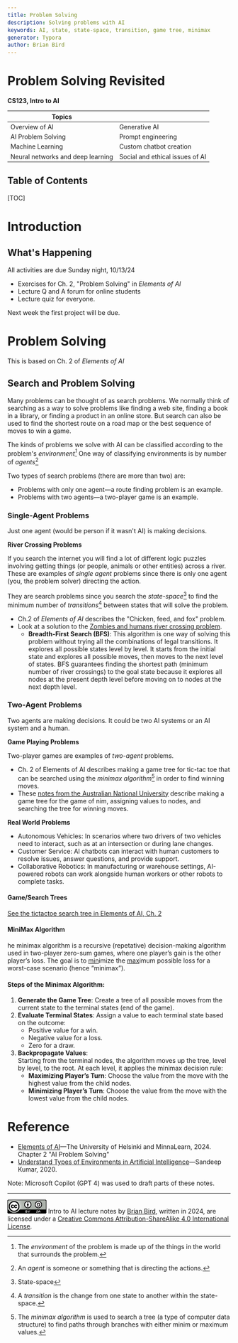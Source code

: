 ```yaml
---
title: Problem Solving
description: Solving problems with AI
keywords: AI, state, state-space, transition, game tree, minimax
generator: Typora
author: Brian Bird
---
```


<h1>Problem Solving Revisited</h1>

**CS123, Intro to AI**

| Topics                            |                                 |
| --------------------------------- | ------------------------------- |
| Overview of AI                    | Generative AI                   |
| AI Problem Solving                | Prompt engineering              |
| Machine Learning                  | Custom chatbot creation         |
| Neural networks and deep learning | Social and ethical issues of AI |



<h2>Table of Contents</h2>

[TOC]

# Introduction

## What's Happening

All activities are due Sunday night, 10/13/24

- Exercises for Ch. 2, "Problem Solving" in *Elements of AI*
- Lecture Q and A forum for online students
- Lecture quiz for everyone.

Next week the first project will be due.

# Problem Solving

This is based on Ch. 2 of *Elements of AI*

## Search and Problem Solving

Many problems can be thought of as search problems. We normally think of searching as a way to solve problems like finding a web site, finding a book in a library, or finding a product in an online store. But search can also be used to find the shortest route on a road map or the best sequence of moves to win a game.

The kinds of problems we solve with AI can be classified according to the problem's *environment[^1]* One way of classifying environments is by number of *agents*[^2]

Two types of search problems (there are more than two) are:

- Problems with only one agent&mdash;a route finding problem is an example.
- Problems with two agents&mdash;a two-player game is an example.

### Single-Agent Problems

Just one agent (would be person if it wasn't AI) is making decisions.

**River Crossing Problems**

If you search the internet you will find a lot of different logic puzzles involving getting things (or people, animals or other entities) across a river. These are examples of *single agent* problems since there is only one agent (you, the problem solver) directing the action. 

They are search problems since you search the *state-space*[^3] to find the minimum number of *transitions*[^4] between states that will solve the problem.

- Ch.2 of *Elements of AI* describes the "Chicken, feed, and fox" problem.
- Look at a solution to  the [Zombies and humans river crossing problem](https://lcc-cit.github.io/CS123-CourseMaterials/LectureNotes/Topic-01-4-ZombieCrossingSolution.html).
  - **Breadth-First Search (BFS)**: This algorithm is one way of solving this problem without trying all the combinations of legal transitions. It explores all possible states level by level. It starts from the initial state and explores all possible moves, then moves to the next level of states. BFS guarantees finding the shortest path (minimum number of river crossings) to the goal state because it explores all nodes at the present depth level before moving on to nodes at the next depth level.


### Two-Agent Problems

Two agents are making decisions. It could be two AI systems or an AI system and a human.

**Game Playing Problems**

Two-player games are examples of *two-agent* problems.

- Ch. 2 of Elements of AI describes making a game tree for tic-tac toe that can be searched using the *minimax algorithm*[^5] in order to find winning moves.
- These [notes from the Australian National University](https://gitlab.cecs.anu.edu.au/pages/2021-S1/courses/comp1100/lectures/09-2-Game_Trees.pdf) describe making a game tree for the game of nim, assigning values to nodes, and searching the tree for winning moves.

**Real World Problems**

- Autonomous Vehicles: In scenarios where two drivers of two vehicles need to interact, such as at an intersection or during lane changes.
- Customer Service: AI chatbots can interact with human customers to resolve issues, answer questions, and provide support.
- Collaborative Robotics: In manufacturing or warehouse settings, AI-powered robots can work alongside human workers or other robots to complete tasks.

#### Game/Search Trees

[See the tictactoe search tree in Elements of AI, Ch. 2](https://course.elementsofai.com/2/3)

#### MiniMax Algorithm

he minimax algorithm is a recursive (repetative) decision-making algorithm used in two-player zero-sum games, where one player’s gain is the other player’s loss. The goal is to <u>min</u>imize the <u>max</u>imum possible loss for a worst-case scenario (hence “minimax”).

#### Steps of the Minimax Algorithm:

1. **Generate the Game Tree**: Create a tree of all possible moves from the current state to the terminal states (end of the game).
2. **Evaluate Terminal States**: Assign a value to each terminal state based on the outcome:
   - Positive value for a win.
   - Negative value for a loss.
   - Zero for a draw.
3. **Backpropagate Values**:  
   Starting from the terminal nodes, the algorithm moves up the tree, level by level, to the root. At each level, it applies the minimax decision rule:
   - **Maximizing Player’s Turn**: Choose the value from the move with the highest value from the child nodes.
   - **Minimizing Player’s Turn**: Choose the value from the move with the lowest value from the child nodes.



# Reference

- [Elements of AI](https://www.elementsofai.com/)&mdash;The University of Helsinki and MinnaLearn, 2024. 
  Chapter 2 "AI Problem Solving"
- [Understand Types of Environments in Artificial Intelligence](https://www.aitude.com/understand-types-of-environments-in-artificial-intelligence/)&mdash;Sandeep Kumar, 2020.

[^1]: The *environment* of the problem is made up of the things in the world that surrounds the problem.
[^2]: An *agent* is someone or something that is directing the actions.
[^3]: State-space
[^4]: A *transition* is the change from one state to another within the state-space.
[^5]: The *minimax algorithm* is used to search a tree (a type of computer data structure) to find paths through branches with either minim or maximum values.



Note: Microsoft Copilot (GPT 4) was used to draft parts of these notes.

---

[![Creative Commons License](Images/cc-by-sa-88x31.png)](http://creativecommons.org/licenses/by-sa/4.0/) Intro to AI lecture notes by [Brian Bird](https://profbird.dev), written in <time>2024</time>, are licensed under a [Creative Commons Attribution-ShareAlike 4.0 International License](http://creativecommons.org/licenses/by-sa/4.0/). 
